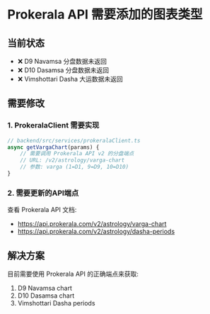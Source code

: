 # Prokerala API 需要添加的图表类型

## 当前状态
- ❌ D9 Navamsa 分盘数据未返回
- ❌ D10 Dasamsa 分盘数据未返回  
- ❌ Vimshottari Dasha 大运数据未返回

## 需要修改

### 1. ProkeralaClient 需要实现

```javascript
// backend/src/services/prokeralaClient.ts
async getVargaChart(params) {
    // 需要调用 Prokerala API v2 的分盘端点
    // URL: /v2/astrology/varga-chart
    // 参数: varga (1=D1, 9=D9, 10=D10)
}
```

### 2. 需要更新的API端点

查看 Prokerala API 文档:
- https://api.prokerala.com/v2/astrology/varga-chart
- https://api.prokerala.com/v2/astrology/dasha-periods

## 解决方案

目前需要使用 Prokerala API 的正确端点来获取:
1. D9 Navamsa chart
2. D10 Dasamsa chart  
3. Vimshottari Dasha periods
